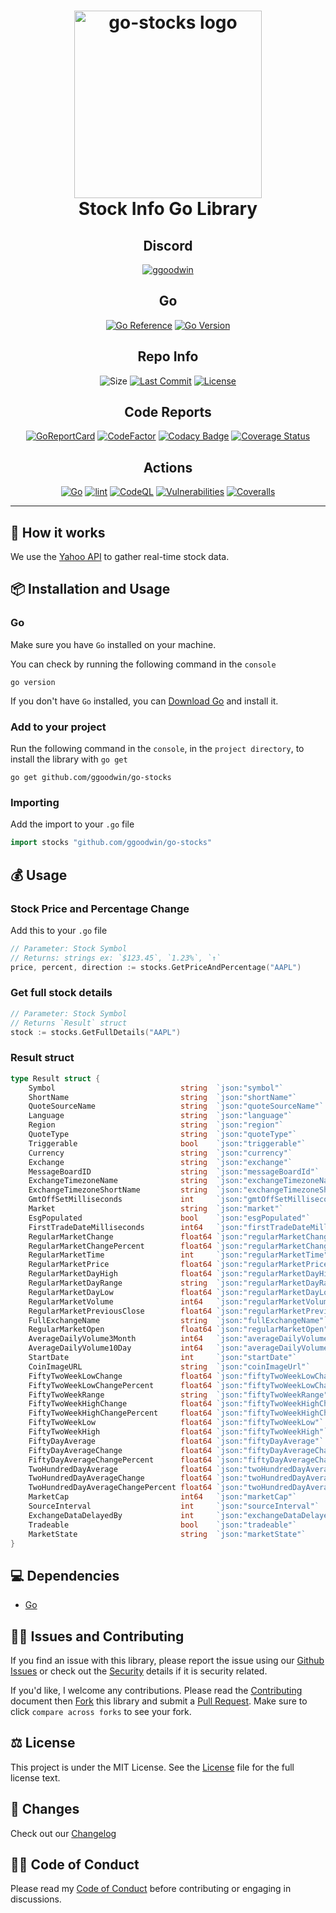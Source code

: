 <div align="center">
	<h1><img alt="go-stocks logo" src="https://github.com/ggoodwin/go-stocks/blob/master/nyse.png" height="300" /><br />
		Stock Info Go Library
	</h1>

<h2>Discord</h2>

[![ggoodwin](https://dcbadge.vercel.app/api/shield/179795086543028224)](https://discord.id/?prefill=179795086543028224)

<h2>Go</h2>

[![Go Reference](https://pkg.go.dev/badge/ggoodwin/go-stocks.svg)](https://pkg.go.dev/github.com/ggoodwin/go-stocks) [![Go Version](https://img.shields.io/github/go-mod/go-version/ggoodwin/go-stocks)](https://go.dev/doc/go1.19)

<h2>Repo Info</h2>

![Size](https://img.shields.io/github/languages/code-size/ggoodwin/go-stocks) [![Last Commit](https://img.shields.io/github/last-commit/ggoodwin/go-stocks)](https://github.com/ggoodwin/go-stocks/commits/master) [![License](https://img.shields.io/github/license/ggoodwin/go-stocks)](https://github.com/ggoodwin/go-stocks/blob/master/LICENSE.md)

<h2>Code Reports</h2>

[![GoReportCard](https://goreportcard.com/badge/github.com/ggoodwin/go-stocks)](https://goreportcard.com/report/github.com/ggoodwin/go-stocks) [![CodeFactor](https://www.codefactor.io/repository/github/ggoodwin/go-stocks/badge)](https://www.codefactor.io/repository/github/ggoodwin/go-stocks) [![Codacy Badge](https://app.codacy.com/project/badge/Grade/17f51d3e54264211b19220ce470783ae)](https://app.codacy.com/gh/ggoodwin/go-stocks/dashboard) [![Coverage Status](https://coveralls.io/repos/github/ggoodwin/go-stocks/badge.svg?branch=master)](https://coveralls.io/github/ggoodwin/go-stocks?branch=master)

<h2>Actions</h2>

[![Go](https://github.com/ggoodwin/go-stocks/actions/workflows/go.yml/badge.svg?branch=master)](https://github.com/ggoodwin/go-stocks/actions/workflows/go.yml) [![lint](https://github.com/ggoodwin/go-stocks/actions/workflows/lint.yml/badge.svg?branch=master)](https://github.com/ggoodwin/go-stocks/actions/workflows/lint.yml) [![CodeQL](https://github.com/ggoodwin/go-stocks/actions/workflows/github-code-scanning/codeql/badge.svg?branch=master)](https://github.com/ggoodwin/go-stocks/actions/workflows/github-code-scanning/codeql) [![Vulnerabilities](https://github.com/ggoodwin/go-stocks/actions/workflows/vulnerabilities.yml/badge.svg?branch=master)](https://github.com/ggoodwin/go-stocks/actions/workflows/vulnerabilities.yml) [![Coveralls](https://github.com/ggoodwin/go-stocks/actions/workflows/coveralls.yml/badge.svg?branch=master)](https://github.com/ggoodwin/go-stocks/actions/workflows/coveralls.yml)

</div>
<hr/>

## 🌟 How it works

We use the [Yahoo API] to gather real-time stock data.

## 📦 Installation and Usage

### Go

Make sure you have `Go` installed on your machine.

You can check by running the following command in the `console`

```plain
go version
```

If you don't have `Go` installed, you can [Download Go] and install it.

### Add to your project

Run the following command in the `console`, in the `project directory`, to install the library with `go get`

```plain
go get github.com/ggoodwin/go-stocks
```

### Importing

Add the import to your `.go` file

```go
import stocks "github.com/ggoodwin/go-stocks"
```

## 💰 Usage

### Stock Price and Percentage Change

Add this to your `.go` file

```go
// Parameter: Stock Symbol
// Returns: strings ex: `$123.45`, `1.23%`, `↑`
price, percent, direction := stocks.GetPriceAndPercentage("AAPL")
```

### Get full stock details

```go
// Parameter: Stock Symbol
// Returns `Result` struct
stock := stocks.GetFullDetails("AAPL")
```

### Result struct

```go
type Result struct {
	Symbol                            string  `json:"symbol"`
	ShortName                         string  `json:"shortName"`
	QuoteSourceName                   string  `json:"quoteSourceName"`
	Language                          string  `json:"language"`
	Region                            string  `json:"region"`
	QuoteType                         string  `json:"quoteType"`
	Triggerable                       bool    `json:"triggerable"`
	Currency                          string  `json:"currency"`
	Exchange                          string  `json:"exchange"`
	MessageBoardID                    string  `json:"messageBoardId"`
	ExchangeTimezoneName              string  `json:"exchangeTimezoneName"`
	ExchangeTimezoneShortName         string  `json:"exchangeTimezoneShortName"`
	GmtOffSetMilliseconds             int     `json:"gmtOffSetMilliseconds"`
	Market                            string  `json:"market"`
	EsgPopulated                      bool    `json:"esgPopulated"`
	FirstTradeDateMilliseconds        int64   `json:"firstTradeDateMilliseconds"`
	RegularMarketChange               float64 `json:"regularMarketChange"`
	RegularMarketChangePercent        float64 `json:"regularMarketChangePercent"`
	RegularMarketTime                 int     `json:"regularMarketTime"`
	RegularMarketPrice                float64 `json:"regularMarketPrice"`
	RegularMarketDayHigh              float64 `json:"regularMarketDayHigh"`
	RegularMarketDayRange             string  `json:"regularMarketDayRange"`
	RegularMarketDayLow               float64 `json:"regularMarketDayLow"`
	RegularMarketVolume               int64   `json:"regularMarketVolume"`
	RegularMarketPreviousClose        float64 `json:"regularMarketPreviousClose"`
	FullExchangeName                  string  `json:"fullExchangeName"`
	RegularMarketOpen                 float64 `json:"regularMarketOpen"`
	AverageDailyVolume3Month          int64   `json:"averageDailyVolume3Month"`
	AverageDailyVolume10Day           int64   `json:"averageDailyVolume10Day"`
	StartDate                         int     `json:"startDate"`
	CoinImageURL                      string  `json:"coinImageUrl"`
	FiftyTwoWeekLowChange             float64 `json:"fiftyTwoWeekLowChange"`
	FiftyTwoWeekLowChangePercent      float64 `json:"fiftyTwoWeekLowChangePercent"`
	FiftyTwoWeekRange                 string  `json:"fiftyTwoWeekRange"`
	FiftyTwoWeekHighChange            float64 `json:"fiftyTwoWeekHighChange"`
	FiftyTwoWeekHighChangePercent     float64 `json:"fiftyTwoWeekHighChangePercent"`
	FiftyTwoWeekLow                   float64 `json:"fiftyTwoWeekLow"`
	FiftyTwoWeekHigh                  float64 `json:"fiftyTwoWeekHigh"`
	FiftyDayAverage                   float64 `json:"fiftyDayAverage"`
	FiftyDayAverageChange             float64 `json:"fiftyDayAverageChange"`
	FiftyDayAverageChangePercent      float64 `json:"fiftyDayAverageChangePercent"`
	TwoHundredDayAverage              float64 `json:"twoHundredDayAverage"`
	TwoHundredDayAverageChange        float64 `json:"twoHundredDayAverageChange"`
	TwoHundredDayAverageChangePercent float64 `json:"twoHundredDayAverageChangePercent"`
	MarketCap                         int64   `json:"marketCap"`
	SourceInterval                    int     `json:"sourceInterval"`
	ExchangeDataDelayedBy             int     `json:"exchangeDataDelayedBy"`
	Tradeable                         bool    `json:"tradeable"`
	MarketState                       string  `json:"marketState"`
}
```

## 💻 Dependencies

- [Go]

## 🙇‍♂️ Issues and Contributing

If you find an issue with this library, please report the issue using our [Github Issues] or check out the [Security] details if it is security related.

If you'd like, I welcome any contributions. Please read the [Contributing] document then [Fork] this library and submit a [Pull Request]. Make sure to click `compare across forks` to see your fork.

## ⚖️ License

This project is under the MIT License. See the [License] file for the full license text.

## 📜 Changes

Check out our [Changelog]

## 👍🏻 Code of Conduct

Please read my [Code of Conduct] before contributing or engaging in discussions.

<!-- Links -->
[LICENSE]: https://github.com/ggoodwin/go-stocks/blob/master/LICENSE.md
[CHANGELOG]: https://github.com/ggoodwin/go-stocks/blob/master/CHANGELOG.md
[SECURITY]: https://github.com/ggoodwin/go-stocks/blob/master/SECURITY.md
[FORK]: https://github.com/ggoodwin/go-stocks/fork
[PULL REQUEST]: https://github.com/ggoodwin/go-stocks/compare
[CODE OF CONDUCT]: https://github.com/ggoodwin/go-stocks/blob/master/CODE_OF_CONDUCT.md
[CONTRIBUTING]: https://github.com/ggoodwin/go-stocks/blob/master/CONTRIBUTING.md
[GITHUB ISSUES]: https://github.com/ggoodwin/go-stocks/issues
[YAHOO API]: https://finance.yahoo.com/most-active
[GO]: https://go.dev/
[DOWNLOAD GO]: https://go.dev/dl/
